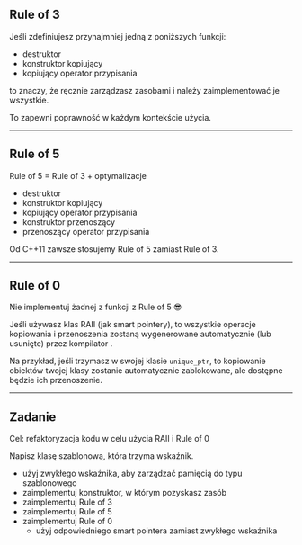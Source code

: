 ## Rule of 3

Jeśli zdefiniujesz przynajmniej jedną z poniższych funkcji:
<!-- .element: class="fragment fade-in" -->

* <!-- .element: class="fragment fade-in" --> destruktor
* <!-- .element: class="fragment fade-in" --> konstruktor kopiujący
* <!-- .element: class="fragment fade-in" --> kopiujący operator przypisania

to znaczy, że ręcznie zarządzasz zasobami i <span class="fragment highlight-red">należy zaimplementować je wszystkie</span>.
<!-- .element: class="fragment fade-in" -->

To zapewni poprawność w każdym kontekście użycia.
<!-- .element: class="fragment fade-in" -->

___

## Rule of 5

Rule of 5 = Rule of 3 + optymalizacje

* destruktor
* konstruktor kopiujący
* kopiujący operator przypisania
* <!-- .element: class="fragment highlight-green" --> konstruktor przenoszący
* <!-- .element: class="fragment highlight-green" --> przenoszący operator przypisania

Od C++11 zawsze stosujemy Rule of 5 zamiast Rule of 3.
<!-- .element: class="fragment fade-in" -->

___

## Rule of 0

Nie implementuj żadnej z funkcji z Rule of 5 😎
<!-- .element: class="fragment highlight-green" -->

Jeśli używasz klas RAII (jak smart pointery), to wszystkie operacje kopiowania i przenoszenia zostaną wygenerowane automatycznie (lub usunięte) przez kompilator .
<!-- .element: class="fragment fade-in" -->

Na przykład, jeśli trzymasz w swojej klasie `unique_ptr`, to kopiowanie obiektów twojej klasy zostanie automatycznie zablokowane, ale dostępne będzie ich przenoszenie.
<!-- .element: class="fragment fade-in" -->

___

## Zadanie

Cel: refaktoryzacja kodu w celu użycia RAII i Rule of 0

Napisz klasę szablonową, która trzyma wskaźnik.

* <!-- .element: class="fragment fade-in" --> użyj zwykłego wskaźnika, aby zarządzać pamięcią do typu szablonowego
* <!-- .element: class="fragment fade-in" --> zaimplementuj konstruktor, w którym pozyskasz zasób
* <!-- .element: class="fragment fade-in" --> zaimplementuj Rule of 3
* <!-- .element: class="fragment fade-in" --> zaimplementuj Rule of 5
* <!-- .element: class="fragment fade-in" --> zaimplementuj Rule of 0
  * użyj odpowiedniego smart pointera zamiast zwykłego wskaźnika
  <!-- .element: class="fragment fade-in" -->
